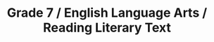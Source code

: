 ---
title: "Grade 7 / English Language Arts / Reading Literary Text"
subject: "ela"
grade: "7"
area: "rlt"
next_steps:
  - instructions: "Ask your student to read a story and explain how its theme develops over the course of the text. Direct your student to support his or her ideas with details about the setting, characters, or plot. Have your student read literary texts from different genres like historical fiction, plays, and poetry."
  - instructions: "Ask your student to read a story and explain how the elements (characters, setting, plot) interact. Have your student read a story, poem, or play and then experience a live or recorded version. Discuss what makes each version unique. Have your student read different kinds of literary texts and compare them."
  - instructions: "Ask your student to read a story set in a specific time and place and explain how the different elements (characters, setting, plot) interact.Then have your student read a historical account of the same period and discuss how the author used or changed historical details."
---